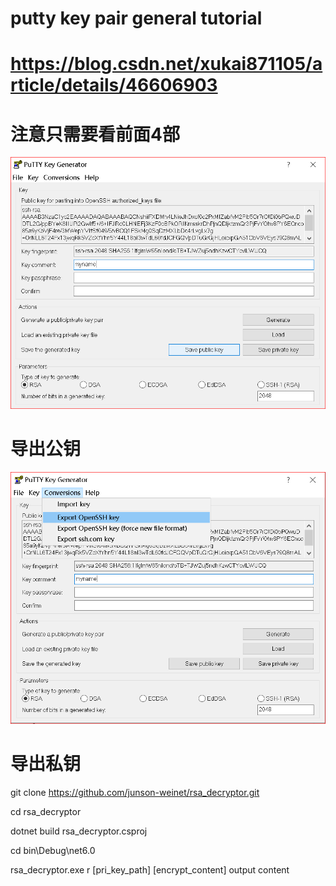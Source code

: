 ﻿# putty key pair general tutorial
# https://blog.csdn.net/xukai871105/article/details/46606903
# 注意只需要看前面4部

![save public key](https://github.com/junson-weinet/tutorial_images/blob/main/save_public_key.PNG?raw=true)
# 导出公钥

![export private key](https://github.com/junson-weinet/tutorial_images/blob/main/export_private_key.PNG?raw=true)
# 导出私钥

git clone https://github.com/junson-weinet/rsa_decryptor.git

cd rsa_decryptor

dotnet build rsa_decryptor.csproj

cd bin\Debug\net6.0

rsa_decryptor.exe r [pri_key_path] [encrypt_content]
output content